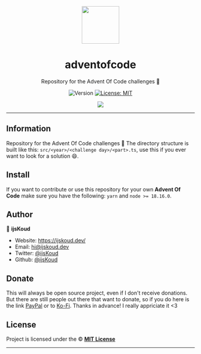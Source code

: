 <div align="center">
    <img src="https://media.discordapp.net/attachments/835619926667821117/1050055797100511292/image.png" width="100px" />
    <h1>adventofcode</h1>
  
  <p>Repository for the Advent Of Code challenges 🧩</p>
  
  <p align="center">
    <img alt="Version" src="https://img.shields.io/badge/version-1.0.0-blue.svg" />
    <a href="/LICENSE" target="_blank">
      <img alt="License: MIT" src="https://img.shields.io/badge/License-MIT-yellow.svg" />
    </a>
  </p>

  <a href="https://ijskoud.dev/discord" target="_blank">
    <img src="https://ijskoud.dev/discord/banner" />
  </a>
</div>

---

## Information

Repository for the Advent Of Code challenges 🧩
The directory structure is built like this: `src/<year>/<challenge day>/<part>.ts`, use this if you ever want to look for a solution 😄.

## Install

If you want to contribute or use this repository for your own **Advent Of Code** make sure you have the following: `yarn` and `node >= 18.16.0`.

## Author

👤 **ijsKoud**

-   Website: https://ijskoud.dev/
-   Email: <hi@ijskoud.dev>
-   Twitter: [@ijsKoud](https://ijskoud.dev/twitter)
-   Github: [@ijsKoud](https://github.com/ijsKoud)

## Donate

This will always be open source project, even if I don't receive donations. But there are still people out there that want to donate, so if you do here is the link [PayPal](https://ijskoud.dev/paypal) or to [Ko-Fi](https://ijskoud.dev/kofi). Thanks in advance! I really appriciate it <3

## License

Project is licensed under the © [**MIT License**](/LICENSE)

---
